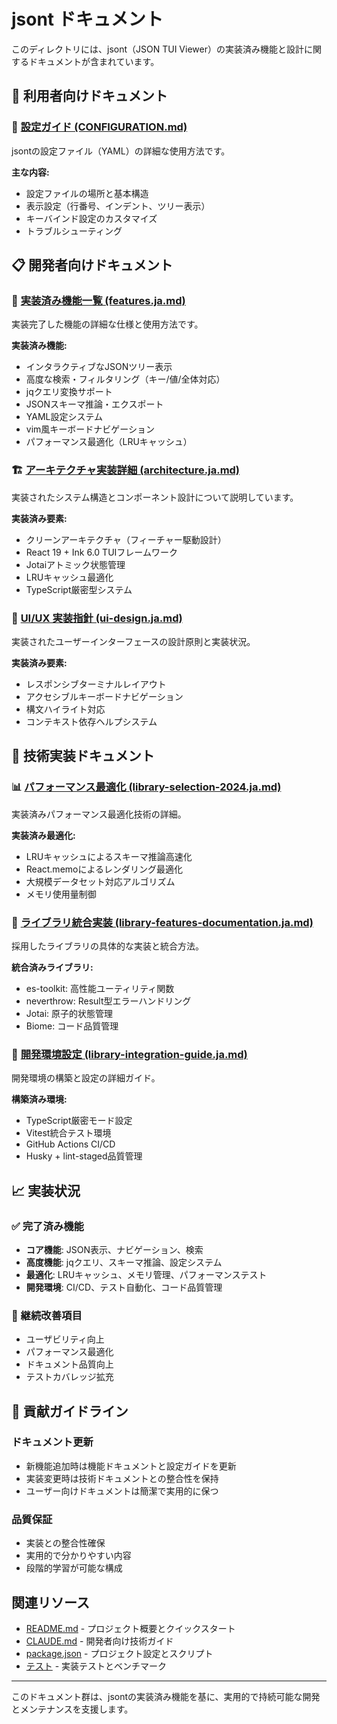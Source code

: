 # jsont ドキュメント

このディレクトリには、jsont（JSON TUI Viewer）の実装済み機能と設計に関するドキュメントが含まれています。

## 📱 利用者向けドキュメント

### 🔧 [設定ガイド (CONFIGURATION.md)](./CONFIGURATION.md)
jsontの設定ファイル（YAML）の詳細な使用方法です。

**主な内容:**
- 設定ファイルの場所と基本構造
- 表示設定（行番号、インデント、ツリー表示）
- キーバインド設定のカスタマイズ
- トラブルシューティング

## 📋 開発者向けドキュメント

### 🚀 [実装済み機能一覧 (features.ja.md)](./features.ja.md)
実装完了した機能の詳細な仕様と使用方法です。

**実装済み機能:**
- インタラクティブなJSONツリー表示
- 高度な検索・フィルタリング（キー/値/全体対応）
- jqクエリ変換サポート
- JSONスキーマ推論・エクスポート
- YAML設定システム
- vim風キーボードナビゲーション
- パフォーマンス最適化（LRUキャッシュ）

### 🏗️ [アーキテクチャ実装詳細 (architecture.ja.md)](./architecture.ja.md)
実装されたシステム構造とコンポーネント設計について説明しています。

**実装済み要素:**
- クリーンアーキテクチャ（フィーチャー駆動設計）
- React 19 + Ink 6.0 TUIフレームワーク
- Jotaiアトミック状態管理
- LRUキャッシュ最適化
- TypeScript厳密型システム

### 🎨 [UI/UX 実装指針 (ui-design.ja.md)](./ui-design.ja.md)
実装されたユーザーインターフェースの設計原則と実装状況。

**実装済み要素:**
- レスポンシブターミナルレイアウト
- アクセシブルキーボードナビゲーション
- 構文ハイライト対応
- コンテキスト依存ヘルプシステム

## 🔧 技術実装ドキュメント

### 📊 [パフォーマンス最適化 (library-selection-2024.ja.md)](./library-selection-2024.ja.md)
実装済みパフォーマンス最適化技術の詳細。

**実装済み最適化:**
- LRUキャッシュによるスキーマ推論高速化
- React.memoによるレンダリング最適化
- 大規模データセット対応アルゴリズム
- メモリ使用量制御

### 📖 [ライブラリ統合実装 (library-features-documentation.ja.md)](./library-features-documentation.ja.md)
採用したライブラリの具体的な実装と統合方法。

**統合済みライブラリ:**
- es-toolkit: 高性能ユーティリティ関数
- neverthrow: Result型エラーハンドリング
- Jotai: 原子的状態管理
- Biome: コード品質管理

### 🔧 [開発環境設定 (library-integration-guide.ja.md)](./library-integration-guide.ja.md)
開発環境の構築と設定の詳細ガイド。

**構築済み環境:**
- TypeScript厳密モード設定
- Vitest統合テスト環境
- GitHub Actions CI/CD
- Husky + lint-staged品質管理

## 📈 実装状況

### ✅ 完了済み機能
- **コア機能**: JSON表示、ナビゲーション、検索
- **高度機能**: jqクエリ、スキーマ推論、設定システム
- **最適化**: LRUキャッシュ、メモリ管理、パフォーマンステスト
- **開発環境**: CI/CD、テスト自動化、コード品質管理

### 🔄 継続改善項目
- ユーザビリティ向上
- パフォーマンス最適化
- ドキュメント品質向上
- テストカバレッジ拡充

## 🤝 貢献ガイドライン

### ドキュメント更新
- 新機能追加時は機能ドキュメントと設定ガイドを更新
- 実装変更時は技術ドキュメントとの整合性を保持
- ユーザー向けドキュメントは簡潔で実用的に保つ

### 品質保証
- 実装との整合性確保
- 実用的で分かりやすい内容
- 段階的学習が可能な構成

## 関連リソース

- [README.md](../README.md) - プロジェクト概要とクイックスタート
- [CLAUDE.md](../CLAUDE.md) - 開発者向け技術ガイド
- [package.json](../package.json) - プロジェクト設定とスクリプト
- [テスト](../src/__tests__/) - 実装テストとベンチマーク

---

このドキュメント群は、jsontの実装済み機能を基に、実用的で持続可能な開発とメンテナンスを支援します。